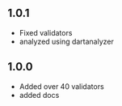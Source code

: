 ## 1.0.1

* Fixed validators
* analyzed using dartanalyzer

## 1.0.0

* Added over 40 validators
* added docs